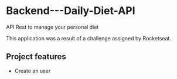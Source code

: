 # Backend---Daily-Diet-API
API Rest to manage your personal diet

This application was a result of a challenge assigned by Rocketseat.

## Project features
- Create an user
